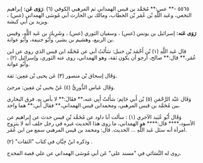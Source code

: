 ٥٥٦٥ -** عس:** مُحَمَّد بن قيس الهمداني ثم المرهبي الكوفي (٦) .**رَوَى عَن:** إبراهيم النخعي، وعَبد اللَّهِ بْن عُمَر بْن الخطاب، ومالك بن الحارث أبي مُوسَى الهمداني (عس) ، ويزيد بن أَبي كبشة.

**رَوَى عَنه:** إسرائيل بن يونس (عس) ، وسفيان الثوري (عس) ، وشَرِيك بن عَبد اللَّهِ، وقيس بن الربيع، وهشيم بن بشير، وأَبُو حنيفة، وأَبُو عوانة.

قال عَبد اللَّهِ (١) بْن أَحْمَد بْن حنبل: سَأَلتُ أبي عن مُحَمَّد ابن قيس الذي روى عن ابن عُمَر،** قال:** صالح، أرجو أن يكون ثقة، وهو الهمداني، روى عنه الثوري، وإسرائيل (٢) ، وأَبُو عوانة.

وَقَال إسحاق بْن منصور (٣) عَن يحيى بْن مَعِين: ثقة.

وَقَال عَباس الدُّورِيُّ (٤) عَنْ يحيى بْن مَعِين: مرجئ.

وَقَال عَبْد الرَّحْمَنِ (٥) بْن أَبي حَاتِم: سَأَلتُ أَبِي عنه،** فقَالَ:** لا بأس بِهِ. فرق البخاري بين مُحَمَّد بن قيس المرهبي، ومحمدابن قيس الهمداني،** فقال أبي:** هما واحد.

وَقَال أَبُو عُبَيد الآجري (١) : سألت أبا داود عن مُحَمَّد بْنِ قيس حدث عن إبراهيم عن الأسود،**** قال:**** هو الهمداني، ما روى هذا الحديث غيره في رجل حلف أنه لا يتزوج امرأة أنه سئل عَبد اللَّهِ ... الحديث. قال: ومحمد بن قيس المرهبي سمع من ابن عُمَر.

وذكره ابنُ حِبَّان في كتاب "الثقات" (٢) .

روى له النَّسَائي في "مسند علي" عَن أبي مُوسَى الهمداني عن علي قصة المخدج.